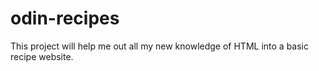 # odin-recipes
This project will help me out all my new knowledge of HTML into a basic recipe website.
